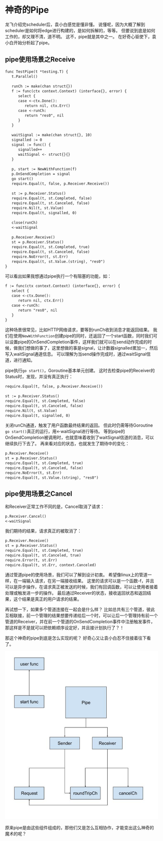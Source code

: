 # 神奇的Pipe

龙飞介绍完scheduler后，袁小白感觉是懂非懂。
说懂呢，因为大概了解到scheduler是如何将edge进行构建的，是如何拆解的，等等。
但要说到底是如何工作的，却又理不清，道不明。
这不，pipe就是其中之一。
在好奇心驱使下，袁小白开始分析起了pipe。

## pipe使用场景之Receive
```golang
func TestPipe(t *testing.T) {
   t.Parallel()

   runCh := make(chan struct{})
   f := func(ctx context.Context) (interface{}, error) {
      select {
      case <-ctx.Done():
         return nil, ctx.Err()
      case <-runCh:
         return "res0", nil
      }
   }

   waitSignal := make(chan struct{}, 10)
   signalled := 0
   signal := func() {
      signalled++
      waitSignal <- struct{}{}
   }

   p, start := NewWithFunction(f)
   p.OnSendCompletion = signal
   go start()
   require.Equal(t, false, p.Receiver.Receive())

   st := p.Receiver.Status()
   require.Equal(t, st.Completed, false)
   require.Equal(t, st.Canceled, false)
   require.Nil(t, st.Value)
   require.Equal(t, signalled, 0)

   close(runCh)
   <-waitSignal

   p.Receiver.Receive()
   st = p.Receiver.Status()
   require.Equal(t, st.Completed, true)
   require.Equal(t, st.Canceled, false)
   require.NoError(t, st.Err)
   require.Equal(t, st.Value.(string), "res0")
}
```
可以看出如果我想通过pipe执行一个有阻塞的功能，如：
```golang
f := func(ctx context.Context) (interface{}, error) {
   select {
   case <-ctx.Done():
      return nil, ctx.Err()
   case <-runCh:
      return "res0", nil
   }
}
```
这种场景很常见，比如HTTP网络请求，要等到runCh收到消息才能返回结果。
我们在使用`NewWithFunction`创建pipe的同时，还返回了一个start函数，同时我们可以设置pipe的OnSendCompletion事件，这样我们就可以在send动作完成的时候，做我们想做的事了，这里想做的事是signal，让计数器signalled累加一，然后写入waitSignal通道信息。
可以理解为当send操作完成时，通过waitSignal信道，进行通知。

pipe执行`go start()`，Goroutine基本单元创建。
这时去检查pipe的Receiver的Status时，发现，并没有真正执行：
```golang
require.Equal(t, false, p.Receiver.Receive())

st := p.Receiver.Status()
require.Equal(t, st.Completed, false)
require.Equal(t, st.Canceled, false)
require.Nil(t, st.Value)
require.Equal(t, signalled, 0)
```
关闭runCh通道，触发了用户函数最终结果的返回。
但此时仍需等待Goroutine `go start()`真正的运行，用<-waitSignal进行等待。
等到pipe的OnSendCompletion被调用时，也就意味着收到了waitSignal信道的消息，可以继续执行下去了。
再来看对应的状态，也就发生了期待中的变化：
```golang
p.Receiver.Receive()
st = p.Receiver.Status()
require.Equal(t, st.Completed, true)
require.Equal(t, st.Canceled, false)
require.NoError(t, st.Err)
require.Equal(t, st.Value.(string), "res0")
```

## pipe使用场景之Cancel
和Receiver正常工作不同的是，Cancel取消了请求：
```golang
p.Receiver.Cancel()
<-waitSignal
```
我们期待的结果，请求真正的被取消了：
```golang
p.Receiver.Receive()
st = p.Receiver.Status()
require.Equal(t, st.Completed, true)
require.Equal(t, st.Canceled, true)
require.Error(t, st.Err)
require.Equal(t, st.Err, context.Canceled)
```

通过管道pipe的使用场景，我们可以了解到设计初衷。
希望像linux上的管道一样，在一端输入请求，在另一端接收结果。
这里的请求可以是一个函数-f，并且可以是异步操作，在请求真正被发送的时候，我们有回调函数，可以让使用者接着处理或触发进一步的操作。
最后通过Receiver的状态，接收返回状态和返回结果，这个结果是真正的用户请求的结果。

再试想一下，如果多个管道连接在一起会是什么样？
比如总共有三个管道，彼此互相联接，前一个管理的结果想要传递给后一个时，可以让后一个管理持有前一个管道的Receiver，并在前一个管道的OnSendCompletion事件中注册触发事件，那这样是不是就可以把依赖顺序设定好，并且接计划执行了？！

那这个神奇的pipe到底是怎么实现的呢？
好奇心又让袁小白忍不住接着往下看了。

![Pipe - v2.jpg](./img/Pipev2.jpg)

原来pipe是由这些组件组成的，那他们又是怎么互相协作，才能变出这么神奇的魔术的呢？
